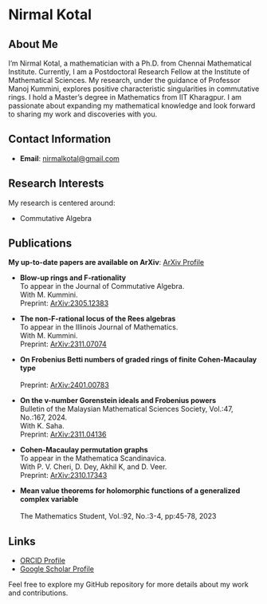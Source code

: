 # Nirmal Kotal

## About Me

I’m Nirmal Kotal, a mathematician with a Ph.D. from Chennai Mathematical Institute. Currently, I am a Postdoctoral Research Fellow at the Institute of Mathematical Sciences. My research, under the guidance of Professor Manoj Kummini, explores positive characteristic singularities in commutative rings. I hold a Master’s degree in Mathematics from IIT Kharagpur. I am passionate about expanding my mathematical knowledge and look forward to sharing my work and discoveries with you.

## Contact Information

- **Email**: [nirmalkotal@gmail.com](mailto:nirmalkotal@gmail.com)

## Research Interests

My research is centered around:
- Commutative Algebra


## Publications

**My up-to-date papers are available on ArXiv**: [ArXiv Profile](https://arxiv.org/a/kotal_n_1.html)

  - **Blow-up rings and F-rationality** 
  <br>To appear in the Journal of Commutative Algebra.
  <br>With M. Kummini.
  <br>Preprint: [ArXiv:2305.12383](https://arxiv.org/abs/2305.12383)

  - **The non-F-rational locus of the Rees algebras** 
  <br>To appear in the Illinois Journal of Mathematics.
  <br>With M. Kummini.
  <br>Preprint: [ArXiv:2311.07074](https://arxiv.org/abs/2311.07074)

  - **On Frobenius Betti numbers of graded rings of finite Cohen-Macaulay type**  
  <br>Preprint: [ArXiv:2401.00783](https://arxiv.org/abs/2401.00783)

  - **On the v-number Gorenstein ideals and Frobenius powers**
    <br>Bulletin of the Malaysian Mathematical Sciences Society, Vol.:47, No.:167, 2024.
    <br>With K. Saha.
  <br>Preprint: [ArXiv:2311.04136](https://arxiv.org/abs/2311.04136)

  - **Cohen-Macaulay permutation graphs**
    <br>To appear in the Mathematica Scandinavica.
  <br>With P. V. Cheri, D. Dey, Akhil K, and D. Veer.
  <br>Preprint: [ArXiv:2310.17343](https://arxiv.org/abs/2310.17343)

- **Mean value theorems for holomorphic functions of a generalized complex variable**  
  <br>The Mathematics Student, Vol.:92, No.:3-4, pp:45-78, 2023

## Links

- [ORCID Profile](https://orcid.org/0000-0002-2261-9803)
- [Google Scholar Profile](https://scholar.google.com/citations?user=your_google_scholar_id)

Feel free to explore my GitHub repository for more details about my work and contributions.
